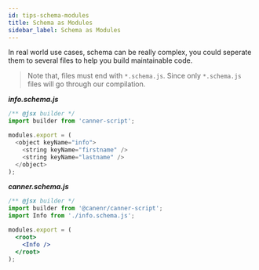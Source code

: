 ```yaml
---
id: tips-schema-modules
title: Schema as Modules
sidebar_label: Schema as Modules
---
```


In real world use cases, schema can be really complex, you could seperate them to several files to help you build maintainable code.

> Note that, files must end with `*.schema.js`. Since only `*.schema.js` files will go through our compilation.

***info.schema.js***

```js
/** @jsx builder */
import builder from 'canner-script';

modules.export = (
  <object keyName="info">
    <string keyName="firstname" />
    <string keyName="lastname" />
  </object>
);
```

***canner.schema.js***
```jsx
/** @jsx builder */
import builder from '@canenr/canner-script';
import Info from './info.schema.js';

modules.export = (
  <root>
    <Info />
  </root>
);
```
